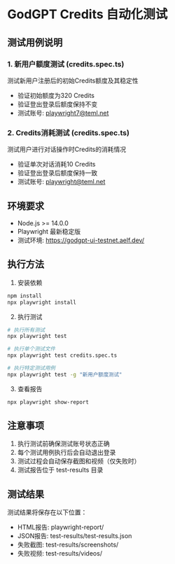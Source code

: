 # GodGPT Credits 自动化测试

## 测试用例说明

### 1. 新用户额度测试 (credits.spec.ts)
测试新用户注册后的初始Credits额度及其稳定性
- 验证初始额度为320 Credits
- 验证登出登录后额度保持不变
- 测试账号: playwright7@teml.net

### 2. Credits消耗测试 (credits.spec.ts)
测试用户进行对话操作时Credits的消耗情况
- 验证单次对话消耗10 Credits
- 验证登出登录后额度保持一致
- 测试账号: playwright@teml.net

## 环境要求
- Node.js >= 14.0.0
- Playwright 最新稳定版
- 测试环境: https://godgpt-ui-testnet.aelf.dev/

## 执行方法

1. 安装依赖
```bash
npm install
npx playwright install
```

2. 执行测试
```bash
# 执行所有测试
npx playwright test

# 执行单个测试文件
npx playwright test credits.spec.ts

# 执行特定测试用例
npx playwright test -g "新用户额度测试"
```

3. 查看报告
```bash
npx playwright show-report
```

## 注意事项
1. 执行测试前确保测试账号状态正确
2. 每个测试用例执行后会自动退出登录
3. 测试过程会自动保存截图和视频（仅失败时）
4. 测试报告位于 test-results 目录

## 测试结果
测试结果将保存在以下位置：
- HTML报告: playwright-report/
- JSON报告: test-results/test-results.json
- 失败截图: test-results/screenshots/
- 失败视频: test-results/videos/ 